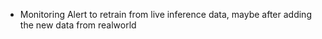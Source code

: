 - Monitoring Alert to retrain from live inference data, maybe after adding the new data from realworld